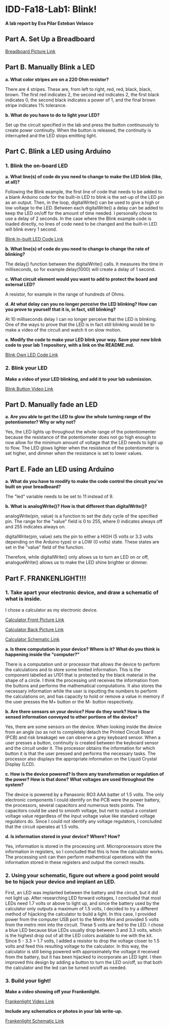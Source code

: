 # IDD-Fa18-Lab1: Blink!

**A lab report by Eva Pilar Esteban Velasco**

## Part A. Set Up a Breadboard

[Breadboard Picture Link](Breadboard_A.jpeg)


## Part B. Manually Blink a LED

**a. What color stripes are on a 220 Ohm resistor?**
 
There are 4 stripes. These are, from left to right, red, red, black, black, brown. The first red indicates 2, the second red indicates 2, the first black indicates 0, the second black indicates a power of 1, and the final brown stripe indicates 1% tolerance. 
 
**b. What do you have to do to light your LED?**

Set up the circuit specified in the lab and press the button continuously to create power continuity. When the button is released, the continuity is interrupted and the LED stops emitting light.

## Part C. Blink a LED using Arduino

### 1. Blink the on-board LED

**a. What line(s) of code do you need to change to make the LED blink (like, at all)?**

Following the Blink example, the first line of code that needs to be added to a blank Arduino code for the built-in LED to blink is the set-up of the LED pin as an output. Then, in the loop, digitalWrite() can be used to give a high or low voltage to the LED. Between each digitalWrite() a delay can be added to keep the LED on/off for the amount of time needed. I personally chose to use a delay of 2 seconds. In the case where the Blink example code is loaded directly, no lines of code need to be changed and the built-in LED will blink every 1 second.

[Blink In-built LED Code Link](Inbuilt_Blink.png)

**b. What line(s) of code do you need to change to change the rate of blinking?**

The delay() function between the digitalWrite() calls. It measures the time in milliseconds, so for example delay(1000) will create a delay of 1 second.

**c. What circuit element would you want to add to protect the board and external LED?**

A resistor, for example in the range of hundreds of Ohms. 
 
**d. At what delay can you no longer *perceive* the LED blinking? How can you prove to yourself that it is, in fact, still blinking?**

At 10 milliseconds delay I can no longer perceive that the LED is blinking. One of the ways to prove that the LED is in fact still blinking would be to make a video of the circuit and watch it on slow motion.

**e. Modify the code to make your LED blink your way. Save your new blink code to your lab 1 repository, with a link on the README.md.**

[Blink Own LED Code Link](Blink_Own_LED.ino)

### 2. Blink your LED

**Make a video of your LED blinking, and add it to your lab submission.**

[Blink Button Video Link](Blink_C2_Muted.mp4)


## Part D. Manually fade an LED

**a. Are you able to get the LED to glow the whole turning range of the potentiometer? Why or why not?**

Yes, the LED lights up throughout the whole range of the potentiomenter because the resistance of the potentiometer does not go high enough to now allow for the minimum amount of voltage that the LED needs to light up to flow. The LED glows lighter when the resistance of the potentiometer is set higher, and dimmer when the resistance is set to lower values. 

## Part E. Fade an LED using Arduino

**a. What do you have to modify to make the code control the circuit you've built on your breadboard?**

The "led" variable needs to be set to 11 instead of 9. 

**b. What is analogWrite()? How is that different than digitalWrite()?**

analogWrite(pin, value) is a function to set the duty cycle of the specified pin. The range for the "value" field is 0 to 255, where 0 indicates always off and 255 indicates always on.

digitalWrite(pin, value) sets the pin to either a HIGH (5 volts or 3.3 volts depending on the Arduino type) or a LOW (0 volts) state. These states are set in the "value" field of the function.

Therefore, while digitalWrite() only allows us to turn an LED on or off, analogueWrite() allows us to make the LED shine brighter or dimmer.

## Part F. FRANKENLIGHT!!!

### 1. Take apart your electronic device, and draw a schematic of what is inside. 

I chose a calculator as my electronic device.

[Calculator Front Picture Link](Calculator_Front.jpeg)  

[Calculator Back Picture Link](Calculator_Back.jpeg)  

[Calculator Schematic Link](Calculator_Diagram.jpeg)

**a. Is there computation in your device? Where is it? What do you think is happening inside the "computer?"**

There is a computation unit or processor that allows the device to perform the calculations and to store some limited information. This is the component labelled as U101 that is protected by the black material in the shape of a circle. I think the processing unit receives the information from the buttons and performs the mathematical computations. It also stores the necessary information while the user is inputting the numbers to perform the calculations on, and has capacity to hold or remove a value in memory if the user presses the M+ button or the M- button respectively.

**b. Are there sensors on your device? How do they work? How is the sensed information conveyed to other portions of the device?**

Yes, there are some sensors on the device. When looking inside the device from an angle (so as not to completely detach the Printed Circuit Board (PCB) and risk breakage) we can observe a grey keyboard sensor. When a user presses a button, continuity is created between the keyboard sensor and the circuit under it. The processor obtains the information for which button it is that the user pressed and performs the necessary tasks. The processor also displays the appropriate information on the Liquid Crystal Display (LCD). 

**c. How is the device powered? Is there any transformation or regulation of the power? How is that done? What voltages are used throughout the system?**

The device is powered by a Panasonic RO3 AAA batter of 1.5 volts. The only electronic components I could identify on the PCB were the power battery, the processors, several capacitors and numerous tests points. The capacitors could be used to smooth voltage, but not to output a constant voltage value regardless of the input voltage value like standard voltage regulators do. Since I could not identify any voltage regulators, I concluded that the circuit operates at 1.5 volts. 

**d. Is information stored in your device? Where? How?**

Yes, information is stored in the processing unit. Microprocessors store the information in registers, so I concluded that this is how the calculator works. The processing unit can then perform mathemtical operations with the information stored in these registers and output the correct results. 

### 2. Using your schematic, figure out where a good point would be to hijack your device and implant an LED.

First, an LED was implanted between the battery and the circuit, but it did not light up. After researching LED forward voltages, I concluded that most LEDs need 1.7 volts or above to light up, and since the battery used by the calculator only outputs a maximum of 1.5 volts, I decided to try a different method of hijacking the calculator to build a light. In this case, I provided power from the computer USB port to the Metro Mini and provided 5 volts from the metro mini into the circuit. These 5 volts are fed to the LED. I chose a blue LED because blue LEDs usually drop between 3 and 3.3 volts, which is the highest drop out of all the LED colors available to me with the kit. Since 5 - 3.3 = 1.7 volts, I added a resistor to drop the voltage closer to 1.5 volts and feed this resulting voltage to the calculator. In this way, the calculator is still being powered with approximately the voltage it received from the battery, but it has been hijacked to incorporate an LED light. I then improved this design by adding a button to turn the LED on/off, so that both the calculator and the led can be turned on/off as needed.

### 3. Build your light!

**Make a video showing off your Frankenlight.**

[Frankenlight Video Link](Frankenlight_Video_3.mp4)

**Include any schematics or photos in your lab write-up.**

[Frankenlight Schematic Link](Frankenlight_Diagram_2.jpeg)

